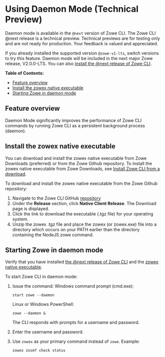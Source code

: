 # Using Daemon Mode (Technical Preview) <!-- omit in toc -->

<Badge text="Technical Preview"/> Daemon mode is available in the `@next` version of Zowe CLI. The Zowe CLI @next release is a technical preview. Technical previews are for testing only and are not ready for production. Your feedback is valued and appreciated.

If you already installed the supported version `@zowe-v1-lts`, switch versions to try this feature. Daemon mode will be included in the next major Zowe release, V2.0.0-LTS. You can also [install the @next release of Zowe CLI](cli-install-cli-next.md#install-zowe-cli-from-a-download).

**Table of Contents:**
- [Feature overview](#feature-overview)
- [Install the zowex native executable](#install-the-zowex-native-executable)
- [Starting Zowe in daemon mode](#starting-zowe-in-daemon-mode)

## Feature overview
Daemon Mode significantly improves the performance of Zowe CLI commands by running Zowe CLI as a persistent background process (daemon).

## Install the zowex native executable
You can download and install the zowex native executable from Zowe Downloads (preferred) or from the Zowe Github repository. To install the zowex native executable from Zowe Downloads, see [Install Zowe CLI from a download](cli-install-cli-next.md#install-zowe-cli-from-a-download).

To download and install the zowex native executable from the Zowe Github repository:
1. Navigate to the Zowe CLI GitHub [repository](https://github.com/zowe/zowe-cli)
2. Under the **Release** section, click **Native Client Release**.
   The Download page is displayed.
3. Click the link to download the executable (.tgz file) for your operating system.
4. Unzip the zowex .tgz file  and place the zowex (or zowex.exe) file into a directory which occurs on your PATH earlier than the directory containing the NodeJS zowe command.


## Starting Zowe in daemon mode
Verify that you have installed [the @next release of Zowe CLI](cli-install-cli-next.md) and the [zowex native executable](#install-the-zowex-native-executable).


To start Zowe CLI in daemon mode:

1. Issue the command:
   Windows command prompt (cmd.exe):
   ```
   start zowe --daemon
   ```   
   Linux or Windows PowerShell:
   ```
   zowe --daemon &
   ```
   The CLI responds with prompts for a username and password.

2. Enter the username and password.

3. Use `zowex` as your primary command instead of `zowe`.
   Example:
   ```
   zowex zosmf check status
   ```
